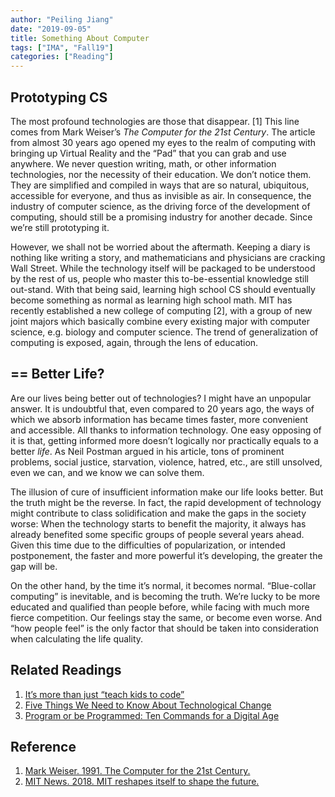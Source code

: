 ```yaml
---
author: "Peiling Jiang"
date: "2019-09-05"
title: Something About Computer
tags: ["IMA", "Fall19"]
categories: ["Reading"]
---
```


## Prototyping CS
The most profound technologies are those that disappear. [1] This line comes from Mark Weiser’s _The Computer for the 21st Century_. The article from almost 30 years ago opened my eyes to the realm of computing with bringing up Virtual Reality and the “Pad” that you can grab and use anywhere. We never question writing, math, or other information technologies, nor the necessity of their education. We don’t notice them. They are simplified and compiled in ways that are so natural, ubiquitous, accessible for everyone, and thus as invisible as air. In consequence, the industry of computer science, as the driving force of the development of computing, should still be a promising industry for another decade. Since we’re still prototyping it.

However, we shall not be worried about the aftermath. Keeping a diary is nothing like writing a story, and mathematicians and physicians are cracking Wall Street. While the technology itself will be packaged to be understood by the rest of us, people who master this to-be-essential knowledge still out-stand. With that being said, learning high school CS should eventually become something as normal as learning high school math. MIT has recently established a new college of computing [2], with a group of new joint majors which basically combine every existing major with computer science, e.g. biology and computer science. The trend of generalization of computing is exposed, again, through the lens of education.

## == Better Life?
Are our lives being better out of technologies? I might have an unpopular answer. It is undoubtful that, even compared to 20 years ago, the ways of which we absorb information has became times faster, more convenient and accessible. All thanks to information technology. One easy opposing of it is that, getting informed more doesn’t logically nor practically equals to a better _life_. As Neil Postman argued in his article, tons of prominent problems, social justice, starvation, violence, hatred, etc., are still unsolved, even we can, and we know we can solve them.

The illusion of cure of insufficient information make our life looks better. But the truth might be the reverse. In fact, the rapid development of technology might contribute to class solidification and make the gaps in the society worse: When the technology starts to benefit the majority, it always has already benefited some specific groups of people several years ahead. Given this time due to the difficulties of popularization, or intended postponement, the faster and more powerful it’s developing, the greater the gap will be.

On the other hand, by the time it’s normal, it becomes normal. “Blue-collar computing” is inevitable, and is becoming the truth. We’re lucky to be more educated and qualified than people before, while facing with much more fierce competition. Our feelings stay the same, or become even worse. And “how people feel” is the only factor that should be taken into consideration when calculating the life quality.

## Related Readings
1. [It’s more than just “teach kids to code”](http://anildash.com/2016/09/14/its_more_than_just_teach_kids_to_code/)
2. [Five Things We Need to Know About Technological Change](https://web.cs.ucdavis.edu/~rogaway/classes/188/materials/postman.pdf)
3. [Program or be Programmed: Ten Commands for a Digital Age](https://www.youtube.com/watch?v=imV3pPIUy1k)

## Reference
1. [Mark Weiser. 1991. The Computer for the 21st Century.](https://www.ics.uci.edu/~corps/phaseii/Weiser-Computer21stCentury-SciAm.pdf)
2. [MIT News. 2018. MIT reshapes itself to shape the future.](news.mit.edu/2018/mit-reshapes-itself-stephen-schwarzman-college-of-computing-1015)
